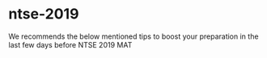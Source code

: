 # ntse-2019
We recommends the below mentioned tips to boost your preparation in the last few days before NTSE 2019 MAT
